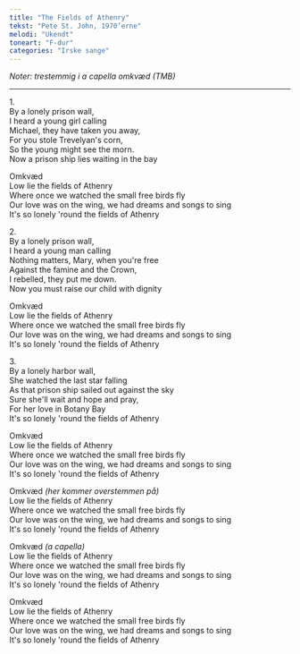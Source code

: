 ```yaml
---
title: "The Fields of Athenry"
tekst: "Pete St. John, 1970’erne"
melodi: "Ukendt"
toneart: "F-dur"
categories: "Irske sange"
---
```

*Noter: trestemmig i a capella omkvæd (TMB)*

***

1\.\
By a lonely prison wall,\
I heard a young girl calling\
Michael, they have taken you away,\
For you stole Trevelyan's corn,\
So the young might see the morn.\
Now a prison ship lies waiting in the bay

Omkvæd\
Low lie the fields of Athenry\
Where once we watched the small free birds fly\
Our love was on the wing, we had dreams and songs to sing\
It's so lonely 'round the fields of Athenry

2\.\
By a lonely prison wall,\
I heard a young man calling\
Nothing matters, Mary, when you're free\
Against the famine and the Crown,\
I rebelled, they put me down.\
Now you must raise our child with dignity

Omkvæd\
Low lie the fields of Athenry\
Where once we watched the small free birds fly\
Our love was on the wing, we had dreams and songs to sing\
It's so lonely 'round the fields of Athenry

3\.\
By a lonely harbor wall,\
She watched the last star falling\
As that prison ship sailed out against the sky\
Sure she'll wait and hope and pray,\
For her love in Botany Bay\
It's so lonely 'round the fields of Athenry

Omkvæd\
Low lie the fields of Athenry\
Where once we watched the small free birds fly\
Our love was on the wing, we had dreams and songs to sing\
It's so lonely 'round the fields of Athenry

Omkvæd *(her kommer overstemmen på)*\
Low lie the fields of Athenry\
Where once we watched the small free birds fly\
Our love was on the wing, we had dreams and songs to sing\
It's so lonely 'round the fields of Athenry

Omkvæd *(a capella)*\
Low lie the fields of Athenry\
Where once we watched the small free birds fly\
Our love was on the wing, we had dreams and songs to sing\
It's so lonely 'round the fields of Athenry

Omkvæd\
Low lie the fields of Athenry\
Where once we watched the small free birds fly\
Our love was on the wing, we had dreams and songs to sing\
It's so lonely 'round the fields of Athenry